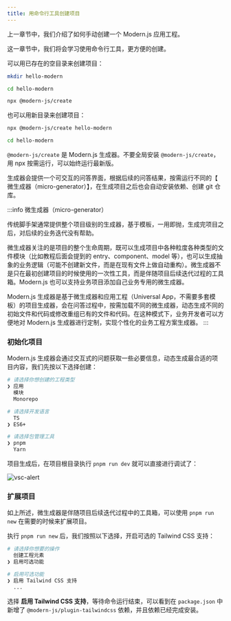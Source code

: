 ```yaml
---
title: ​用命令行工具创建项目​​
---
```


上一章节中，我们介绍了如何手动创建一个 Modern.js 应用工程。

这一章节中，我们将会学习使用命令行工具，更方便的创建。

可以用已存在的空目录来创建项目：

```bash
mkdir hello-modern

cd hello-modern

npx @modern-js/create
```

也可以用新目录来创建项目：

```bash
npx @modern-js/create hello-modern

cd hello-modern
```

`@modern-js/create` 是 Modern.js 生成器。不要全局安装 `@modern-js/create`，用 npx 按需运行，可以始终运行最新版。

生成器会提供一个可交互的问答界面，根据后续的问答结果，按需运行不同的【 微生成器（micro-generator）】，在生成项目之后也会自动安装依赖、创建 git 仓库。

:::info 微生成器（micro-generator）

传统脚手架通常提供整个项目级别的生成器，基于模板，一用即抛，生成完项目之后，对后续的业务迭代没有帮助。

微生成器关注的是项目的整个生命周期，既可以生成项目中各种粒度各种类型的文件模块（比如教程后面会提到的 entry、component、model 等），也可以生成抽象的业务逻辑（可能不创建新文件，而是在现有文件上做自动重构）。微生成器不是只在最初创建项目的时候使用的一次性工具，而是伴随项目后续迭代过程的工具箱。Modern.js 也可以支持业务项目添加自己业务专用的微生成器。

Modern.js 生成器是基于微生成器和应用工程（Universal App，不需要多套模板）的项目生成器，会在问答过程中，按需加载不同的微生成器，动态生成不同的初始文件和代码或修改重组已有的文件和代码。在这种模式下，业务开发者可以方便地对 Modern.js 生成器进行定制，实现个性化的业务工程方案生成器。
:::

### 初始化项目

Modern.js 生成器会通过交互式的问题获取一些必要信息，动态生成最合适的项目内容，我们先按以下选择创建：

```bash
# 请选择你想创建的工程类型
❯ 应用
  模块
  Monorepo

# 请选择开发语言
  TS
❯ ES6+

# 请选择包管理工具
❯ pnpm
  Yarn
```

项目生成后，在项目根目录执行 `pnpm run dev` 就可以直接进行调试了：

![vsc-alert](https://lf3-static.bytednsdoc.com/obj/eden-cn/aphqeh7uhohpquloj/modern-js/docs/init.png)

### 扩展项目

如上所述，微生成器是伴随项目后续迭代过程中的工具箱，可以使用 `pnpm run new` 在需要的时候来扩展项目。

执行 `pnpm run new` 后，我们按照以下选择，开启可选的 Tailwind CSS 支持：

```bash
# 请选择你想要的操作
  创建工程元素
❯ 启用可选功能

# 启用可选功能
❯ 启用 Tailwind CSS 支持
  ...
```

选择 **启用 Tailwind CSS 支持**，等待命令运行结束，可以看到在 `package.json` 中新增了 `@modern-js/plugin-tailwindcss` 依赖，并且依赖已经完成安装。
